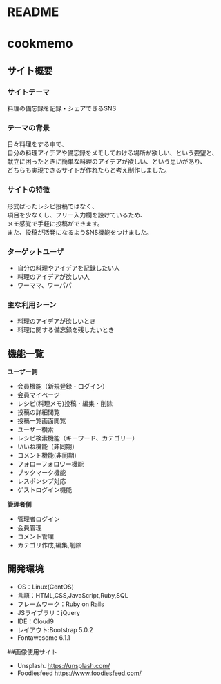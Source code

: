 # README

# cookmemo

## サイト概要
### サイトテーマ
料理の備忘録を記録・シェアできるSNS<br>


### テーマの背景
日々料理をする中で、<br>
自分の料理アイデアや備忘録をメモしておける場所が欲しい、という要望と、<br>
献立に困ったときに簡単な料理のアイデアが欲しい、という思いがあり、<br>
どちらも実現できるサイトが作れたらと考え制作しました。<br>

### サイトの特徴
形式ばったレシピ投稿ではなく、<br>
項目を少なくし、フリー入力欄を設けているため、<br>
メモ感覚で手軽に投稿ができます。<br>
また、投稿が活発になるようSNS機能をつけました。<br>


### ターゲットユーザ
- 自分の料理やアイデアを記録したい人
- 料理のアイデアが欲しい人
- ワーママ、ワーパパ

### 主な利用シーン
- 料理のアイデアが欲しいとき
- 料理に関する備忘録を残したいとき


## 機能一覧
**ユーザー側**<br>
- 会員機能（新規登録・ログイン）
- 会員マイページ
- レシピ(料理メモ)投稿・編集・削除
- 投稿の詳細閲覧
- 投稿一覧画面閲覧
- ユーザー検索
- レシピ検索機能（キーワード、カテゴリー）
- いいね機能（非同期）
- コメント機能(非同期)
- フォローフォロワー機能
- ブックマーク機能
- レスポンシブ対応
- ゲストログイン機能

**管理者側**<br>
- 管理者ログイン
- 会員管理
- コメント管理
- カテゴリ作成,編集,削除

## 開発環境
- OS：Linux(CentOS)
- 言語：HTML,CSS,JavaScript,Ruby,SQL
- フレームワーク：Ruby on Rails
- JSライブラリ：jQuery
- IDE：Cloud9
- レイアウト:Bootstrap 5.0.2
- Fontawesome 6.1.1

##画像使用サイト
- Unsplash. https://unsplash.com/
- Foodiesfeed  https://www.foodiesfeed.com/